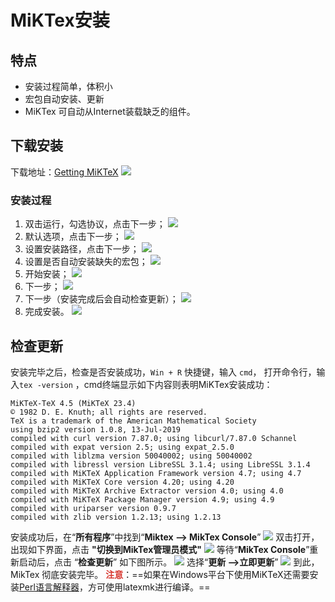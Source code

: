 <!--
 *  =======================================================================
 *  ····Y88b···d88P················888b·····d888·d8b·······················
 *  ·····Y88b·d88P·················8888b···d8888·Y8P·······················
 *  ······Y88o88P··················88888b·d88888···························
 *  ·······Y888P··8888b···88888b···888Y88888P888·888·88888b·····d88b·······
 *  ········888······"88b·888·"88b·888·Y888P·888·888·888·"88b·d88P"88b·····
 *  ········888···d888888·888··888·888··Y8P··888·888·888··888·888··888·····
 *  ········888··888··888·888··888·888···"···888·888·888··888·Y88b·888·····
 *  ········888··"Y888888·888··888·888·······888·888·888··888··"Y88888·····
 *  ·······························································888·····
 *  ··························································Y8b·d88P·····
 *  ···························································"Y88P"······
 *  =======================================================================
 * 
 *  -----------------------------------------------------------------------
 * Author       : 焱铭
 * Date         : 2023-07-29 20:57:37 +0800
 * LastEditTime : 2023-07-29 21:05:27 +0800
 * Github       : https://github.com/YanMing-lxb/
 * FilePath     : \YM-VSCode-Configurations-for-LaTeX\Docs\MiKTeX安装教程.md
 * Description  : 
 *  -----------------------------------------------------------------------
 -->

# MiKTex安装
## 特点
-   安装过程简单，体积小
-   宏包自动安装、更新
-   MiKTex 可自动从Internet装载缺乏的组件。
## 下载安装
下载地址：[Getting MiKTeX](https://miktex.org/download)
![](Assets/MiKTeX安装教程/image-20230609191039872.png)
### 安装过程
1. 双击运行，勾选协议，点击下一步；
![](Assets/MiKTeX安装教程/image-20230609190337636.png)
2. 默认选项，点击下一步；
![](Assets/MiKTeX安装教程/image-20230609190609745.png)
3. 设置安装路径，点击下一步；
![](Assets/MiKTeX安装教程/image-20230609191256586.png)
4. 设置是否自动安装缺失的宏包；
![](Assets/MiKTeX安装教程/image-20230609191518819.png)
5. 开始安装；
![](Assets/MiKTeX安装教程/image-20230609191606716.png)
6. 下一步；
![](Assets/MiKTeX安装教程/image-20230609191919857.png)
7. 下一步（安装完成后会自动检查更新）；
![](Assets/MiKTeX安装教程/image-20230609192000424.png)
8. 完成安装。
![](Assets/MiKTeX安装教程/image-20230609192109740.png)
## 检查更新
安装完毕之后，检查是否安装成功，`Win + R` 快捷键，输入 `cmd`， 打开命令行，输入`tex -version` ，cmd终端显示如下内容则表明MiKTex安装成功：
```
MiKTeX-TeX 4.5 (MiKTeX 23.4)
© 1982 D. E. Knuth; all rights are reserved.
TeX is a trademark of the American Mathematical Society
using bzip2 version 1.0.8, 13-Jul-2019
compiled with curl version 7.87.0; using libcurl/7.87.0 Schannel
compiled with expat version 2.5; using expat_2.5.0
compiled with liblzma version 50040002; using 50040002
compiled with libressl version LibreSSL 3.1.4; using LibreSSL 3.1.4
compiled with MiKTeX Application Framework version 4.7; using 4.7
compiled with MiKTeX Core version 4.20; using 4.20
compiled with MiKTeX Archive Extractor version 4.0; using 4.0
compiled with MiKTeX Package Manager version 4.9; using 4.9
compiled with uriparser version 0.9.7
compiled with zlib version 1.2.13; using 1.2.13
```
安装成功后，在“**所有程序**”中找到“**Miktex --> MikTex Console**”
![](Assets/MiKTeX安装教程/Pasted%20image%2020230424154444.png)
双击打开，出现如下界面，点击 **"切换到MikTex管理员模式"** 
![](Assets/MiKTeX安装教程/Pasted%20image%2020230424154624.png)
等待“**MikTex Console**”重新启动后，点击 “**检查更新**” 如下图所示。
![](Assets/MiKTeX安装教程/Pasted%20image%2020230424155056.png)
选择“**更新 -->立即更新**”
![](Assets/MiKTeX安装教程/Pasted%20image%2020230424155327.png)
到此，MikTex 彻底安装完毕。
**<font color="#d83931">注意</font>**：==如果在Windows平台下使用MiKTeX还需要安装[Perl语言解释器](http://strawberryperl.com/)，方可使用latexmk进行编译。==